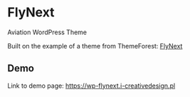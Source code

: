 # FlyNext

Aviation WordPress Theme

Built on the example of a theme from ThemeForest: [FlyNext](https://preview.themeforest.net/item/flynext-multipurpose-aviation-wordpress-theme/full_screen_preview/35969947?_ga=2.231010975.1892089054.1651341797-1769941607.1651243609)

## Demo

Link to demo page: https://wp-flynext.i-creativedesign.pl
